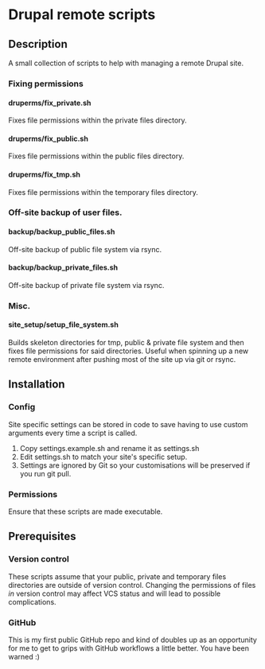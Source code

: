 # Drupal remote scripts


## Description

A small collection of scripts to help with managing a remote Drupal site.

### Fixing permissions

#### druperms/fix_private.sh
Fixes file permissions within the private files directory.

#### druperms/fix_public.sh
Fixes file permissions within the public files directory.

#### druperms/fix_tmp.sh
Fixes file permissions within the temporary files directory.

### Off-site backup of user files.

#### backup/backup_public_files.sh
Off-site backup of public file system via rsync.

#### backup/backup_private_files.sh
Off-site backup of private file system via rsync.

### Misc.

#### site_setup/setup_file_system.sh
Builds skeleton directories for tmp, public & private file system and then fixes file permissions for said directories.
Useful when spinning up a new remote environment after pushing most of the site up via git or rsync.


## Installation

### Config

Site specific settings can be stored in code to save having to use custom arguments every time a script is called.

1. Copy settings.example.sh and rename it as settings.sh
2. Edit settings.sh to match your site's specific setup.
3. Settings are ignored by Git so your customisations will be preserved if you run git pull.

### Permissions

Ensure that these scripts are made executable.


## Prerequisites

### Version control

These scripts assume that your public, private and temporary files directories are outside of version control. Changing the permissions of files *in* version control may affect VCS status and will lead to possible complications.

### GitHub

This is my first public GitHub repo and kind of doubles up as an opportunity for me to get to grips with GitHub workflows a little better. You have been warned :)